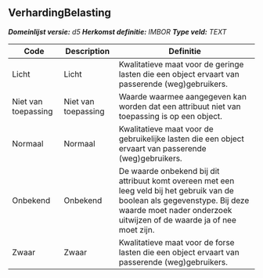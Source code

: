 ﻿## VerhardingBelasting

*__Domeinlijst versie:__ d5*
*__Herkomst definitie:__ IMBOR*
*__Type veld:__ TEXT*

|__Code__ |__Description__ |__Definitie__	|
|	---	|	---	|   ---	| 
| Licht | Licht | Kwalitatieve maat voor de geringe lasten die een object ervaart van passerende (weg)gebruikers. |
| Niet van toepassing | Niet van toepassing | Waarde waarmee aangegeven kan worden dat een attribuut niet van toepassing is op een object. |
| Normaal | Normaal | Kwalitatieve maat voor de gebruikelijke lasten die een object ervaart van passerende (weg)gebruikers. |
| Onbekend | Onbekend | De waarde onbekend bij dit attribuut komt overeen met een leeg veld bij het gebruik van de boolean als gegevenstype. Bij deze waarde moet nader onderzoek uitwijzen of de waarde ja of nee moet zijn. |
| Zwaar | Zwaar | Kwalitatieve maat voor de forse lasten die een object ervaart van passerende (weg)gebruikers. |
